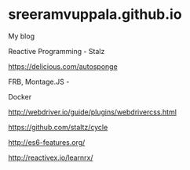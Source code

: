# sreeramvuppala.github.io
My blog

Reactive Programming - Stalz

https://delicious.com/autosponge

FRB, Montage.JS - 

Docker


http://webdriver.io/guide/plugins/webdrivercss.html

https://github.com/staltz/cycle

http://es6-features.org/

http://reactivex.io/learnrx/
